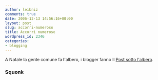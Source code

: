 ```yaml
---
author: leibniz
comments: true
date: 2006-12-13 14:56:16+00:00
layout: post
slug: accorri-numeroso
title: Accorri numeroso
wordpress_id: 2346
categories:
- blogging
---
```


A Natale la gente comune fa l'albero, i blogger fanno Il [Post sotto l'albero](http://www.spiritum.it/squonk/?p=1563).

### Squonk
